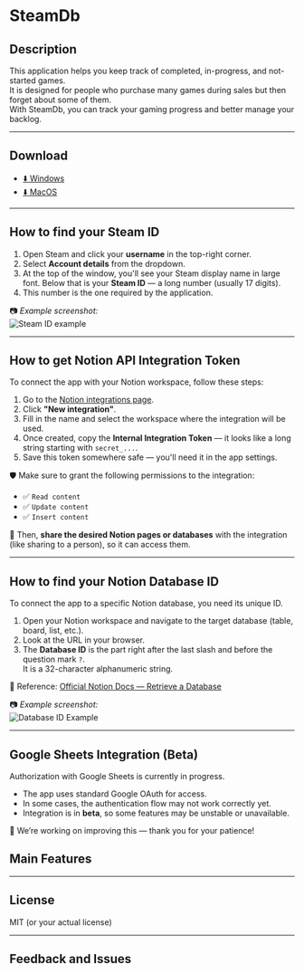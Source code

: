 # SteamDb

## Description

This application helps you keep track of completed, in-progress, and not-started games.  
It is designed for people who purchase many games during sales but then forget about some of them.  
With SteamDb, you can track your gaming progress and better manage your backlog.

---

## Download

- [⬇️ Windows](https://github.com/AleksandrPidlozhevich/SteamDb/releases)  
- [⬇️ MacOS](https://github.com/AleksandrPidlozhevich/SteamDb/releases)  


---

## How to find your Steam ID

1. Open Steam and click your **username** in the top-right corner.
2. Select **Account details** from the dropdown.
3. At the top of the window, you'll see your Steam display name in large font.
   Below that is your **Steam ID** — a long number (usually 17 digits).
4. This number is the one required by the application.

📷 _Example screenshot:_  
![Steam ID example](imagesReadme/SteamID.PNG)

---

## How to get Notion API Integration Token

To connect the app with your Notion workspace, follow these steps:

1. Go to the [Notion integrations page](https://www.notion.so/profile/integrations).
2. Click **"New integration"**.
3. Fill in the name and select the workspace where the integration will be used.
4. Once created, copy the **Internal Integration Token** — it looks like a long string starting with `secret_...`.
5. Save this token somewhere safe — you'll need it in the app settings.

🛡️ Make sure to grant the following permissions to the integration:

- ✅ `Read content`
- ✅ `Update content`
- ✅ `Insert content`

📌 Then, **share the desired Notion pages or databases** with the integration (like sharing to a person), so it can access them.

---
## How to find your Notion Database ID

To connect the app to a specific Notion database, you need its unique ID.

1. Open your Notion workspace and navigate to the target database (table, board, list, etc.).
2. Look at the URL in your browser.
3. The **Database ID** is the part right after the last slash and before the question mark `?`.  
It is a 32-character alphanumeric string.

📘 Reference: [Official Notion Docs — Retrieve a Database](https://developers.notion.com/reference/retrieve-a-database)

📷 _Example screenshot:_  
![Database ID Example](imagesReadme/notion_database_id.png)
 
 ---
 ## Google Sheets Integration (Beta)

Authorization with Google Sheets is currently in progress.

- The app uses standard Google OAuth for access.
- In some cases, the authentication flow may not work correctly yet.
- Integration is in **beta**, so some features may be unstable or unavailable.

🔧 We’re working on improving this — thank you for your patience!

## Main Features

---

## License

MIT (or your actual license)

---

## Feedback and Issues

